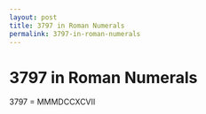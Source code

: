 ```yaml
---
layout: post
title: 3797 in Roman Numerals
permalink: 3797-in-roman-numerals
---
```


# 3797 in Roman Numerals

3797 = MMMDCCXCVII
